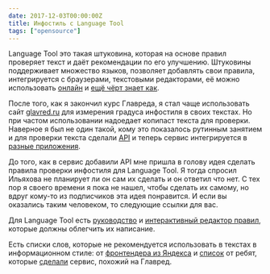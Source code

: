 ```yaml
---
date: 2017-12-03T00:00:00Z
title: Инфостиль c Language Tool
tags: ["opensource"]
---
```


Language Tool это такая штуковина, которая на основе правил проверяет текст и
даёт рекомендации по его улучшению. Штуковины поддерживает множество языков,
позволяет добавлять свои правила, интегрируется с браузерами, текстовыми
редакторами, её можно использовать
[онлайн](https://community.languagetool.org/analysis/index?lang=en) и [ещё чёрт
знает
как](http://wiki.languagetool.org/software-that-supports-languagetool-as-a-plug-in-or-add-on).

После того, как я закончил курс Главреда, я стал чаще использовать сайт
[glavred.ru](http://glavred.ru/) для измерения градуса инфостиля в своих
текстах. Но при частом использовании надоедает копипаст текста для проверки.
Наверное я был не один такой, кому это показалось рутинным занятием и для
проверки текста сделали [API](https://glvrd.ru/api/) и теперь сервис
интегрируется в [разные приложения](https://glvrd.ru/apps/).

До того, как в сервис добавили API мне пришла в голову идея сделать правила
проверки инфостиля для Language Tool. Я тогда спросил Ильяхова не планирует ли
он сам их сделать и он ответил что нет. С тех пор я своего времени я пока не
нашел, чтобы сделать их самому, но вдруг кому-то из подписчиков эта идея
понравится. И если вы оказались таким человеком, то следующие ссылки для вас.

Для Language Tool есть
[руководство](http://wiki.languagetool.org/development-overview) и
[интерактивный редактор
правил](https://community.languagetool.org/ruleEditor2/), которые должны
облегчить их написание.

Есть списки слов, которые не рекомендуется использовать в текстах в
информационном стиле: от [фронтендера из
Яндекса](https://github.com/miripiruni/stop-words) и
[список](https://github.com/maikudou/stopslov.net/blob/master/dictionaries/ru_RU.aff)
от ребят, которые [сделали](https://stopslov.net/#about/service/) сервис,
похожий на Главред.
